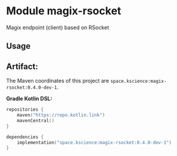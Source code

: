 # Module magix-rsocket

Magix endpoint (client) based on RSocket

## Usage

## Artifact:

The Maven coordinates of this project are `space.kscience:magix-rsocket:0.4.0-dev-1`.

**Gradle Kotlin DSL:**
```kotlin
repositories {
    maven("https://repo.kotlin.link")
    mavenCentral()
}

dependencies {
    implementation("space.kscience:magix-rsocket:0.4.0-dev-1")
}
```
